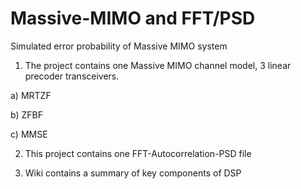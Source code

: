 # Massive-MIMO and FFT/PSD
Simulated error probability of Massive MIMO  system

1) The project contains one Massive MIMO channel model, 3 linear precoder transceivers.

a) MRTZF

b) ZFBF

c) MMSE


2) This project contains one FFT-Autocorrelation-PSD file


3) Wiki contains a summary of key components of DSP 
